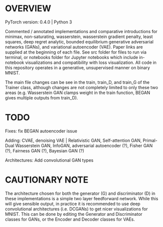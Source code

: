 # OVERVIEW
PyTorch version: 0.4.0 | Python 3

Commented / annotated implementations and comparative introductions for minimax, non-saturating, wasserstein, wasserstein gradient penalty, least squares, deep regret analytic, bounded equilibrium generative adversarial networks (GANs), and variational autoencoder (VAE). Paper links are supplied at the beginning of each file. See src folder for files to run via terminal, or notebooks folder for Jupyter notebooks which include in-notebook visualizations and compatibility with loss visualization. All code in this repository operates in a generative, unsupervised manner on binary MNIST.

The main file changes can be see in the train, train_D, and train_G of the Trainer class, although changes are not completely limited to only these two areas (e.g. Wasserstein GAN clamps weight in the train function, BEGAN gives multiple outputs from train_D).

# TODO

Fixes: fix BEGAN autoencoder issue

Adding: CVAE, denoising VAE | Relativistic GAN, Self-attention GAN, Primal-Dual Wasserstein GAN, InfoGAN, adversarial autoencoder (?), Fisher GAN (?), Fairness GAN (?), Bayesian GAN (?)

Architectures: Add convolutional GAN types

# CAUTIONARY NOTE
The architecture chosen for both the generator (G) and discriminator (D) in these implementations is a simple two layer feedforward network. While this will give sensible output, in practice it is recommended to use deep convolutional architectures (i.e. DCGANs) to get nicer visualizations for MNIST. This can be done by editing the Generator and Discriminator classes for GANs, or the Encoder and Decoder classes for VAEs.

